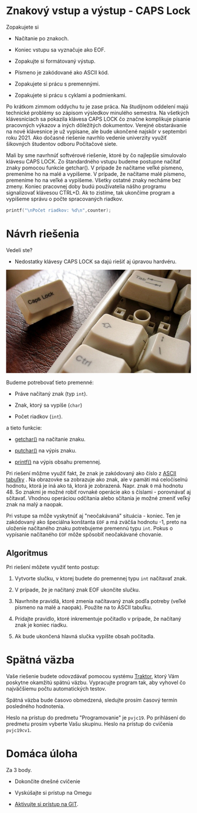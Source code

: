 # Znakový vstup a výstup - CAPS Lock

<div class="tip">

<div class="title">

Zopakujete si

</div>

  - Načítanie po znakoch.

  - Koniec vstupu sa vyznačuje ako EOF.

  - Zopakujte si formátovaný výstup.

  - Písmeno je zakódované ako ASCII kód.

  - Zopakujete si prácu s premennými.

  - Zopakujete si prácu s cyklami a podmienkami.

</div>

Po krátkom zimmom oddychu tu je zase práca. Na študijnom oddelení majú
technické problémy so zápisom výsledkov minulého semestra. Na všetkých
klávesniciach sa pokazila klávesa CAPS LOCK čo značne komplikuje písanie
pracovných výkazov a iných dôležitých dokumentov. Verejné obstarávanie
na nové klávesnice je už vypísane, ale bude ukončené najskôr v septembri
roku 2021. Ako dočasné riešenie navrhlo vedenie univerzity využiť
šikovných študentov odboru Počítačové siete.

Mali by sme navrhnúť softvérové riešenie, ktoré by čo najlepšie
simulovalo klávesu CAPS LOCK. Zo štandardného vstupu budeme postupne
načítať znaky pomocou funkcie getchar(). V prípade že načítame veľké
písmeno, premeníme ho na malé a vypíšeme. V prípade, že načítame malé
písmeno, premeníme ho na veľké a vypíšeme. Všetky ostatné znaky necháme
bez zmeny. Koniec pracovnej doby budú používatelia nášho programu
signalizovať klávesou CTRL+D. Ak to zistíme, tak ukončíme program a
vypíšeme správu o počte spracovaných riadkov.

``` c
printf("\nPočet riadkov: %d\n",counter);
```

# Návrh riešenia

<div class="tip">

<div class="title">

Vedeli ste?

</div>

  - Nedostatky klávesy CAPS LOCK sa dajú riešiť aj úpravou hardvéru.

</div>

![caps-lock-flickr-cc](caps-lock-flickr-cc-dipurinku-sm-2.jpg)

Budeme potrebovať tieto premenné:

  - Práve načítaný znak (typ `int`).

  - Znak, ktorý sa vypíše (`char`)

  - Počet riadkov (`int`).

a tieto funkcie:

  - [getchar()](http://www.cplusplus.com/reference/cstdio/getchar/) na
    načítanie znaku.

  - [putchar()](http://www.cplusplus.com/reference/cstdio/putchar/) na
    výpis znaku.

  - [printf()](http://www.cplusplus.com/reference/cstdio/printf/) na
    výpis obsahu premennej.

Pri riešení môžme využiť fakt, že znak je zakódovaný ako číslo z [ASCII
tabuľky](https://en.wikipedia.org/wiki/ASCII) . Na obrazovke sa
zobrazuje ako znak, ale v pamäti má celočíselnú hodnotu, ktorá je iná
ako tá, ktorá je zobrazená. Napr. znak `0` má hodnotu 48. So znakmi je
možné robiť rovnaké operácie ako s číslami - porovnávať aj sčítavať.
Vhodnou operáciou odčítania alebo sčítania je možné zmeniť veľký znak na
malý a naopak.

Pri vstupe sa môže vyskytnúť aj "neočakávaná" situácia - koniec. Ten je
zakódovaný ako špeciálna konštanta `EOF` a má zväčša hodnotu -1, preto
na uloženie načítaného znaku potrebujeme premennú typu `int`. Pokus o
vypísanie načítaného `EOF` môže spôsobiť neočakávané chovanie.

## Algoritmus

Pri riešení môžete využiť tento postup:

1.  Vytvorte slučku, v ktorej budete do premennej typu `int` načítavať
    znak.

2.  V prípade, že je načítaný znak EOF ukončite slučku.

3.  Navrhnite pravidlá, ktoré zmenia načítavaný znak podľa potreby
    (veľké písmeno na malé a naopak). Použite na to ASCII tabuľku.

4.  Pridajte pravidlo, ktoré inkrementuje počítadlo v prípade, že
    načítaný znak je koniec riadku.

5.  Ak bude ukončená hlavná slučka vypíšte obsah počítadla.

# Spätná väzba

Vaše riešenie budete odovzdávať pomocou systému
[Traktor](https://nlp.web.tuke.sk/traktor), ktorý Vám poskytne okamžitú
spätnú väzbu. Vypracujte program tak, aby vyhovel čo najväčšiemu počtu
automatických testov.

Spätná väzba bude časovo obmedzená, sledujte prosím časový termín
posledného hodnotenia.

Heslo na prístup do predmetu "Programovanie" je `pvjc19`. Po prihlásení
do predmetu prosím vyberte Vašu skupinu. Heslo na prístup do cvičenia
`pvjc19cv1`.

# Domáca úloha

Za 3 body.

  - Dokončite dnešné cvičenie

  - Vyskúšajte si prístup na Omegu

  - [Aktivujte si prístup na
    GIT](https://student.kemt.fei.tuke.sk/pvjc/materialy/git/).
